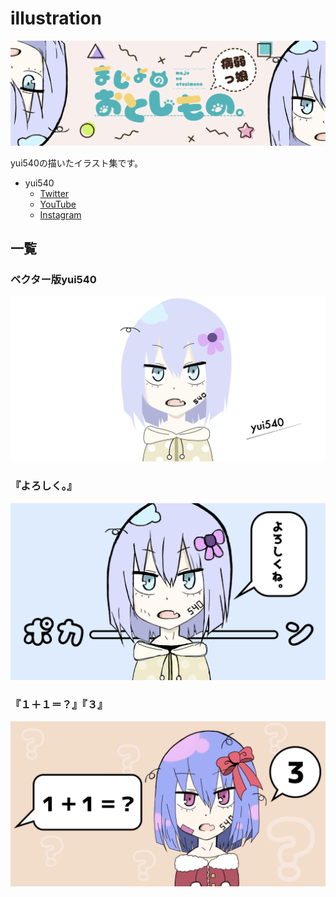 # illustration

![header](./header.png)

yui540の描いたイラスト集です。

- yui540
  - [Twitter](https://twitter.com/yui540)
  - [YouTube](https://www.youtube.com/channel/UCcrjkTnjMxXf7wnynsmWMzA?view_as=subscriber)
  - [Instagram](https://www.instagram.com/yui540graphics/)

## 一覧

### ベクター版yui540
![ベクター版yui540](./3.png)

### 『よろしく。』
![『よろしく。』](./2.png)

### 『１＋１＝？』『３』
![『１＋１＝？』『３』](./1.png)
